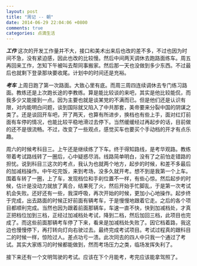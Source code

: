 ```yaml
---
layout: post
title: "周记 -- 朝"
date: 2014-06-29 22:04:06 +0800
comments: true
categories: 点滴生活
---
```


***工作*** 这次的开发工作量并不大，接口和美术出来后也改的差不多，不过也因为时间不急，没有紧迫感，因此也改的比较慢。然后中间两天调休去跑路面练车。周五再回来工作，怎知下午被叫去帮同事搬家。然后那一天也没做到多少东西。不过最后也就剩下登录那块要收尾。计划中的时间还是充裕。

***考车*** 上周日跑了第一次路面。大致心里有底。而周三周四连续调休去专门练习路面。教练还是上次跑长途的李教练。算是能比较谈的来吧，其实是他比较能侃，而我多少又能接到一点。因为主要也就是谈某党的不满而已。但是他们还是认识有限，对内能明白问题，谈到国际就又陷入了中共那套，美帝要来分裂中国的阴谋之类了。还是谈回开车吧，开了两天，也算有所进步，换档也有些上手，面对红灯前面有车停的情况，也能比较平稳地滑过去停下。当然缓缓经过再起步的话，目前做的还不是很流畅。不过，改变了一些观点，感觉买车也要买个手动档的开才有点乐趣。

周六的时候考科目三。上午还是继续练了下车。终于得知路线，是考华观路。教练带着考试路线转了一圈后，心中疑惑尽消。线路简单明白，没有了之前怕走错路的担忧。说到科目三这次的考点，我认为也就两个地方，起步的时候，和差不多最后的加减档操作。中午吃完饭，来到考场，没多久就开考。想不到是我第一个上车。围着车转了一圈，上了车，发现档位和手刹位置不一样，有些心惊。然后起步的时候，估计是没动力就放了离合，结果死了火，然后开始手忙脚乱，于是第一次考试机会失败。还好还有一些，我深呼吸，再次开始的时候，更加小心地操作。起步终于完成，出去路面的时候正好前面有辆考车，于是慢慢地跟着它走。之后的各个项目都顺利完成。当然也因为跟着前面那辆车，车速一直不快，快到加减档处，才真正把档位加到三档，正经过加减档处考试，降到二档，然后加回三档，此项目也完成了。而这些前面那辆考车停了下来，看来是加减档处失败了。因它档着路，我这边也慢慢停下，再打转向灯向右驶过去。最终完成考试项目。考试过程真的跟科目二的时候一样，惊险过人。差点功亏一溃。此次同去的四人中只我一个通过了考试。其实大家练习的时候都能做到，然而考场压力之类，临场发挥失利了。

接下来还有一个文明驾驶的考试。应该在下个月能考，考完应该能拿驾照了。
